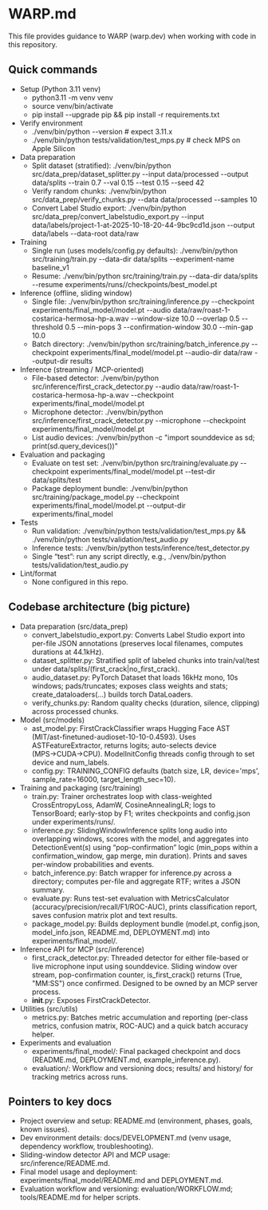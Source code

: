 # WARP.md

This file provides guidance to WARP (warp.dev) when working with code in this repository.

## Quick commands

- Setup (Python 3.11 venv)
  - python3.11 -m venv venv
  - source venv/bin/activate
  - pip install --upgrade pip && pip install -r requirements.txt
- Verify environment
  - ./venv/bin/python --version  # expect 3.11.x
  - ./venv/bin/python tests/validation/test_mps.py  # check MPS on Apple Silicon
- Data preparation
  - Split dataset (stratified): ./venv/bin/python src/data_prep/dataset_splitter.py --input data/processed --output data/splits --train 0.7 --val 0.15 --test 0.15 --seed 42
  - Verify random chunks: ./venv/bin/python src/data_prep/verify_chunks.py --data data/processed --samples 10
  - Convert Label Studio export: ./venv/bin/python src/data_prep/convert_labelstudio_export.py --input data/labels/project-1-at-2025-10-18-20-44-9bc9cd1d.json --output data/labels --data-root data/raw
- Training
  - Single run (uses models/config.py defaults): ./venv/bin/python src/training/train.py --data-dir data/splits --experiment-name baseline_v1
  - Resume: ./venv/bin/python src/training/train.py --data-dir data/splits --resume experiments/runs/<exp>/checkpoints/best_model.pt
- Inference (offline, sliding window)
  - Single file: ./venv/bin/python src/training/inference.py --checkpoint experiments/final_model/model.pt --audio data/raw/roast-1-costarica-hermosa-hp-a.wav --window-size 10.0 --overlap 0.5 --threshold 0.5 --min-pops 3 --confirmation-window 30.0 --min-gap 10.0
  - Batch directory: ./venv/bin/python src/training/batch_inference.py --checkpoint experiments/final_model/model.pt --audio-dir data/raw --output-dir results
- Inference (streaming / MCP-oriented)
  - File-based detector: ./venv/bin/python src/inference/first_crack_detector.py --audio data/raw/roast-1-costarica-hermosa-hp-a.wav --checkpoint experiments/final_model/model.pt
  - Microphone detector: ./venv/bin/python src/inference/first_crack_detector.py --microphone --checkpoint experiments/final_model/model.pt
  - List audio devices: ./venv/bin/python -c "import sounddevice as sd; print(sd.query_devices())"
- Evaluation and packaging
  - Evaluate on test set: ./venv/bin/python src/training/evaluate.py --checkpoint experiments/final_model/model.pt --test-dir data/splits/test
  - Package deployment bundle: ./venv/bin/python src/training/package_model.py --checkpoint experiments/final_model/model.pt --output-dir experiments/final_model
- Tests
  - Run validation: ./venv/bin/python tests/validation/test_mps.py && ./venv/bin/python tests/validation/test_audio.py
  - Inference tests: ./venv/bin/python tests/inference/test_detector.py
  - Single “test”: run any script directly, e.g., ./venv/bin/python tests/validation/test_audio.py
- Lint/format
  - None configured in this repo.

## Codebase architecture (big picture)

- Data preparation (src/data_prep)
  - convert_labelstudio_export.py: Converts Label Studio export into per-file JSON annotations (preserves local filenames, computes durations at 44.1kHz).
  - dataset_splitter.py: Stratified split of labeled chunks into train/val/test under data/splits/(first_crack|no_first_crack).
  - audio_dataset.py: PyTorch Dataset that loads 16kHz mono, 10s windows; pads/truncates; exposes class weights and stats; create_dataloaders(...) builds torch DataLoaders.
  - verify_chunks.py: Random quality checks (duration, silence, clipping) across processed chunks.
- Model (src/models)
  - ast_model.py: FirstCrackClassifier wraps Hugging Face AST (MIT/ast-finetuned-audioset-10-10-0.4593). Uses ASTFeatureExtractor, returns logits; auto-selects device (MPS→CUDA→CPU). ModelInitConfig threads config through to set device and num_labels.
  - config.py: TRAINING_CONFIG defaults (batch size, LR, device='mps', sample_rate=16000, target_length_sec=10).
- Training and packaging (src/training)
  - train.py: Trainer orchestrates loop with class-weighted CrossEntropyLoss, AdamW, CosineAnnealingLR; logs to TensorBoard; early-stop by F1; writes checkpoints and config.json under experiments/runs/<exp>.
  - inference.py: SlidingWindowInference splits long audio into overlapping windows, scores with the model, and aggregates into DetectionEvent(s) using “pop-confirmation” logic (min_pops within a confirmation_window, gap merge, min duration). Prints and saves per-window probabilities and events.
  - batch_inference.py: Batch wrapper for inference.py across a directory; computes per-file and aggregate RTF; writes a JSON summary.
  - evaluate.py: Runs test-set evaluation with MetricsCalculator (accuracy/precision/recall/F1/ROC-AUC), prints classification report, saves confusion matrix plot and text results.
  - package_model.py: Builds deployment bundle (model.pt, config.json, model_info.json, README.md, DEPLOYMENT.md) into experiments/final_model/.
- Inference API for MCP (src/inference)
  - first_crack_detector.py: Threaded detector for either file-based or live microphone input using sounddevice. Sliding window over stream, pop-confirmation counter, is_first_crack() returns (True, "MM:SS") once confirmed. Designed to be owned by an MCP server process.
  - __init__.py: Exposes FirstCrackDetector.
- Utilities (src/utils)
  - metrics.py: Batches metric accumulation and reporting (per-class metrics, confusion matrix, ROC-AUC) and a quick batch accuracy helper.
- Experiments and evaluation
  - experiments/final_model/: Final packaged checkpoint and docs (README.md, DEPLOYMENT.md, example_inference.py).
  - evaluation/: Workflow and versioning docs; results/ and history/ for tracking metrics across runs.

## Pointers to key docs

- Project overview and setup: README.md (environment, phases, goals, known issues).
- Dev environment details: docs/DEVELOPMENT.md (venv usage, dependency workflow, troubleshooting).
- Sliding-window detector API and MCP usage: src/inference/README.md.
- Final model usage and deployment: experiments/final_model/README.md and DEPLOYMENT.md.
- Evaluation workflow and versioning: evaluation/WORKFLOW.md; tools/README.md for helper scripts.
